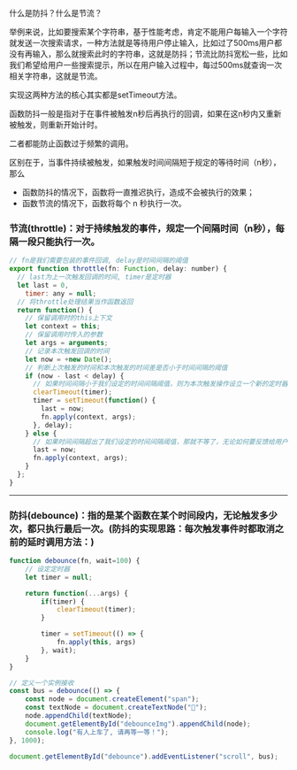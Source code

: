 
什么是防抖？什么是节流？

举例来说，比如要搜索某个字符串，基于性能考虑，肯定不能用户每输入一个字符就发送一次搜索请求，一种方法就是等待用户停止输入，比如过了500ms用户都没有再输入，那么就搜索此时的字符串，这就是防抖；节流比防抖宽松一些，比如我们希望给用户一些搜索提示，所以在用户输入过程中，每过500ms就查询一次相关字符串，这就是节流。

实现这两种方法的核心其实都是setTimeout方法。

函数防抖一般是指对于在事件被触发n秒后再执行的回调，如果在这n秒内又重新被触发，则重新开始计时。

二者都能防止函数过于频繁的调用。

区别在于，当事件持续被触发，如果触发时间间隔短于规定的等待时间（n秒），那么

- 函数防抖的情况下，函数将一直推迟执行，造成不会被执行的效果；
- 函数节流的情况下，函数将每个 n 秒执行一次。

### 节流(throttle)：对于持续触发的事件，规定一个间隔时间（n秒），每隔一段只能执行一次。
``` js
// fn是我们需要包装的事件回调, delay是时间间隔的阈值
export function throttle(fn: Function, delay: number) {
  // last为上一次触发回调的时间, timer是定时器
  let last = 0,
    timer: any = null;
  // 将throttle处理结果当作函数返回
  return function() {
    // 保留调用时的this上下文
    let context = this;
    // 保留调用时传入的参数
    let args = arguments;
    // 记录本次触发回调的时间
    let now = +new Date();
    // 判断上次触发的时间和本次触发的时间差是否小于时间间隔的阈值
    if (now - last < delay) {
      // 如果时间间隔小于我们设定的时间间隔阈值，则为本次触发操作设立一个新的定时器
      clearTimeout(timer);
      timer = setTimeout(function() {
        last = now;
        fn.apply(context, args);
      }, delay);
    } else {
      // 如果时间间隔超出了我们设定的时间间隔阈值，那就不等了，无论如何要反馈给用户一次响应
      last = now;
      fn.apply(context, args);
    }
  };
}
```


*** 
### 防抖(debounce)：指的是某个函数在某个时间段内，无论触发多少次，都只执行最后一次。(防抖的实现思路：每次触发事件时都取消之前的延时调用方法：)
``` js
function debounce(fn, wait=100) {
	// 设定定时器
	let timer = null;

	return function(...args) {
		if(timer) {
			clearTimeout(timer);
		}

		timer = setTimeout(() => {
			fn.apply(this, args)
		}, wait);
	}
}

// 定义一个实例接收
const bus = debounce(() => {
	const node = document.createElement("span");
	const textNode = document.createTextNode("🚗");
	node.appendChild(textNode);
	document.getElementById("debounceImg").appendChild(node);
	console.log("有人上车了, 请再等一等！");
}, 1000);

document.getElementById("debounce").addEventListener("scroll", bus);
```